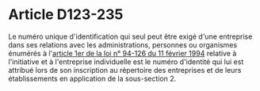 # Article D123-235

Le numéro unique d'identification qui seul peut être exigé d'une entreprise dans ses relations avec les administrations, personnes ou organismes énumérés à l'<a href='/affichTexteArticle.do?cidTexte=JORFTEXT000000165840&idArticle=LEGIARTI000006314557&dateTexte=&categorieLien=cid' title='Loi n°94-126 du 11 février 1994 - art. 1 (V)'>article 1er de la loi n° 94-126 du 11 février 1994</a> relative à l'initiative et à l'entreprise individuelle est le numéro d'identité qui lui est attribué lors de son inscription au répertoire des entreprises et de leurs établissements en application de la sous-section 2.